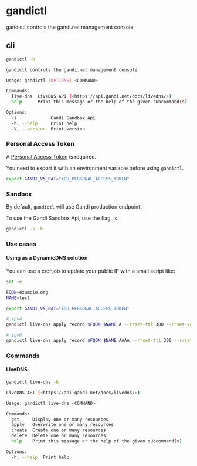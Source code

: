 # gandictl

gandictl controls the gandi.net management console

## cli

```bash
gandictl -h

gandictl controls the gandi.net management console

Usage: gandictl [OPTIONS] <COMMAND>

Commands:
  live-dns  LiveDNS API (<https://api.gandi.net/docs/livedns/>)
  help      Print this message or the help of the given subcommand(s)

Options:
  -s             Gandi Sandbox Api
  -h, --help     Print help
  -V, --version  Print version
```

### Personal Access Token

A [Personal Access Token](https://docs.gandi.net/en/managing_an_organization/organizations/personal_access_token.html#personal-access-tokens) is required.

You need to export it with an environment variable before using `gandictl`.

```bash
export GANDI_V5_PAT="YOU_PERSONAL_ACCESS_TOKEN"
```

### Sandbox

By default, `gandictl` will use Gandi production endpoint.

To use the Gandi Sandbox Api, use the flag `-s`.

```bash
gandictl -s -h
```

### Use cases
#### Using as a DynamicDNS solution

You can use a cronjob to update your public IP with a small script like:

```bash
set -e

FQDN=example.org
NAME=test

export GANDI_V5_PAT="YOU_PERSONAL_ACCESS_TOKEN"

# ipv4
gandictl live-dns apply record $FQDN $NAME A --rrset-ttl 300 --rrset-values $(curl -s https://ipv4.seeip.org/)

# ipv6
gandictl live-dns apply record $FQDN $NAME AAAA --rrset-ttl 300 --rrset-values $(curl -s https://ipv6.seeip.org/)
```

### Commands
#### LiveDNS

```bash
gandictl live-dns -h

LiveDNS API (<https://api.gandi.net/docs/livedns/>)

Usage: gandictl live-dns <COMMAND>

Commands:
  get     Display one or many resources
  apply   Overwrite one or many resources
  create  Create one or many resources
  delete  Delete one or many resources
  help    Print this message or the help of the given subcommand(s)

Options:
  -h, --help  Print help

```
